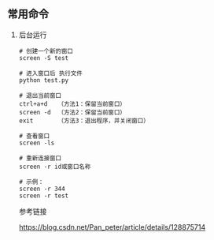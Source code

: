 ## 常用命令

1. 后台运行

   ```
   # 创建一个新的窗口
   screen -S test
    
   # 进入窗口后 执行文件
   python test.py
    
   # 退出当前窗口
   ctrl+a+d   （方法1：保留当前窗口）
   screen -d  （方法2：保留当前窗口）
   exit       （方法3：退出程序，并关闭窗口）
    
   # 查看窗口
   screen -ls
    
   # 重新连接窗口
   screen -r id或窗口名称
    
   # 示例：
   screen -r 344 
   screen -r test
   ```

   参考链接

   https://blog.csdn.net/Pan_peter/article/details/128875714